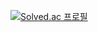 [![Solved.ac
프로필](http://mazassumnida.wtf/api/generate_badge?boj=apr417)](https://solved.ac/apr417)
